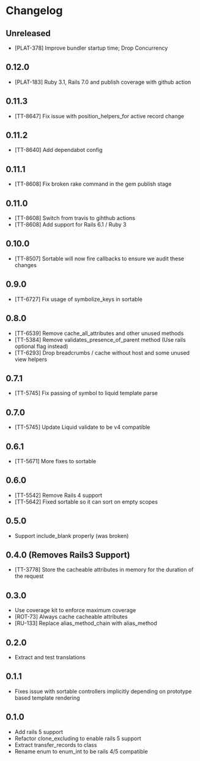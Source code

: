 # Changelog

## Unreleased

- [PLAT-378] Improve bundler startup time; Drop Concurrency

## 0.12.0

- [PLAT-183] Ruby 3.1, Rails 7.0 and publish coverage with github action

## 0.11.3

- [TT-8647] Fix issue with position_helpers_for active record change

## 0.11.2

* [TT-8640] Add dependabot config

## 0.11.1

* [TT-8608] Fix broken rake command in the gem publish stage

## 0.11.0

* [TT-8608] Switch from travis to gihthub actions
* [TT-8608] Add support for Rails 6.1 / Ruby 3

## 0.10.0

* [TT-8507] Sortable will now fire callbacks to ensure we audit these changes

## 0.9.0

* [TT-6727] Fix usage of symbolize_keys in sortable

## 0.8.0

* [TT-6539] Remove cache_all_attributes and other unused methods
* [TT-5384] Remove validates_presence_of_parent method (Use rails optional flag instead)
* [TT-6293] Drop breadcrumbs / cache without host and some unused view helpers

## 0.7.1

* [TT-5745] Fix passing of symbol to liquid template parse

## 0.7.0

* [TT-5745] Update Liquid validate to be v4 compatible

## 0.6.1

* [TT-5671] More fixes to sortable

## 0.6.0

* [TT-5542] Remove Rails 4 support
* [TT-5642] Fixed sortable so it can sort on empty scopes

## 0.5.0

* Support include_blank properly (was broken)

## 0.4.0 (Removes Rails3 Support)

* [TT-3778] Store the cacheable attributes in memory for the duration of the request

## 0.3.0

* Use coverage kit to enforce maximum coverage
* [ROT-73] Always cache cacheable attributes
* [RU-133] Replace alias_method_chain with alias_method

## 0.2.0

* Extract and test translations

## 0.1.1

* Fixes issue with sortable controllers
  implicitly depending on prototype based template rendering

## 0.1.0

* Add rails 5 support
* Refactor clone_excluding to enable rails 5 support
* Extract transfer_records to class
* Rename enum to enum_int to be rails 4/5 compatible
